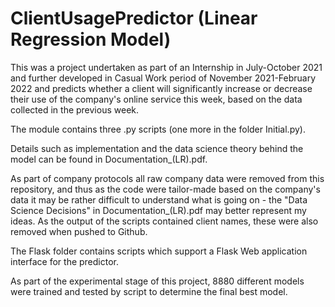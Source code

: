 # ClientUsagePredictor (Linear Regression Model)

This was a project undertaken as part of an Internship in July-October 2021 and further developed in Casual Work period of November 2021-February 2022 and predicts whether a client will significantly increase or decrease their use of the company's online service this week, based on the data collected in the previous week. 

The module contains three .py scripts (one more in the folder Initial.py).

Details such as implementation and the data science theory behind the model can be found in Documentation_(LR).pdf.

As part of company protocols all raw company data were removed from this repository, and thus as the code were tailor-made based on the company's data it may be rather difficult to understand what is going on - the "Data Science Decisions" in Documentation_(LR).pdf may better represent my ideas. As the output of the scripts contained client names, these were also removed when pushed to Github.


The Flask folder contains scripts which support a Flask Web application interface for the predictor.

As part of the experimental stage of this project, 8880 different models were trained and tested by script to determine the final best model.
